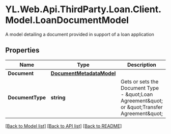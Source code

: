 # YL.Web.Api.ThirdParty.Loan.Client.Model.LoanDocumentModel
A model detailing a document provided in support of a loan application
## Properties

Name | Type | Description | Notes
------------ | ------------- | ------------- | -------------
**Document** | [**DocumentMetadataModel**](DocumentMetadataModel.md) |  | [optional] 
**DocumentType** | **string** | Gets or sets the Document Type - \&quot;Loan Agreement\&quot; or \&quot;Transfer Agreement\&quot; | [optional] 

[[Back to Model list]](../README.md#documentation-for-models) [[Back to API list]](../README.md#documentation-for-api-endpoints) [[Back to README]](../README.md)

